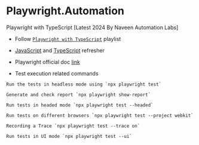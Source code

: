 # Playwright.Automation

Playwright with TypeScript [Latest 2024 By Naveen Automation Labs]

- Follow [`Playwright with TypeScript`](https://youtube.com/playlist?list=PLFGoYjJG_fqrRjl9Mn0asiAIxmKC1X-N-&si=mNw5aDSf6EJvtWaI) playlist

- [JavaScript](https://youtu.be/vt5mq6yZScQ?si=6GIlnct3Gj0N9wHI) and [TypeScript](https://youtu.be/GrL86rlRvpA?si=MmGrdF6rHLyYVJKl) refresher

- Playwright official doc [link](https://playwright.dev/)

- Test execution related commands

```
Run the tests in headless mode using `npx playwright test`

Generate and check report `npx playwright show-report`

Run tests in headed mode `npx playwright test --headed`

Run tests on different browsers `npx playwright test --project webkit`

Recording a Trace `npx playwright test --trace on`

Run tests in UI mode `npx playwright test --ui`
```
